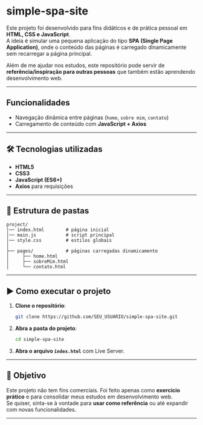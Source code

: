 # simple-spa-site
Este projeto foi desenvolvido para fins didáticos e de prática pessoal em **HTML, CSS e JavaScript**.  
A ideia é simular uma pequena aplicação do tipo **SPA (Single Page Application)**, onde o conteúdo das páginas é carregado dinamicamente sem recarregar a página principal.

Além de me ajudar nos estudos, este repositório pode servir de **referência/inspiração para outras pessoas** que também estão aprendendo desenvolvimento web.

---

##  Funcionalidades
- Navegação dinâmica entre páginas (`home`, `sobre mim`, `contato`)
- Carregamento de conteúdo com **JavaScript + Axios**

---

## 🛠️ Tecnologias utilizadas
- **HTML5**
- **CSS3**
- **JavaScript (ES6+)**
- **Axios** para requisições

---

## 📂 Estrutura de pastas
```
project/
│── index.html        # página inicial
│── main.js           # script principal
│── style.css         # estilos globais
│
├── pages/            # páginas carregadas dinamicamente
│     ├── home.html
│     ├── sobreMim.html
│     └── contato.html
```

---

## ▶️ Como executar o projeto
1. **Clone o repositório**:
   ```bash
   git clone https://github.com/SEU_USUARIO/simple-spa-site.git
   ```
2. **Abra a pasta do projeto**:
   ```bash
   cd simple-spa-site
   ```
3. **Abra o arquivo `index.html`** com Live Server.  
   

---

## 📖 Objetivo
Este projeto não tem fins comerciais. Foi feito apenas como **exercício prático** e para consolidar meus estudos em desenvolvimento web.  
Se quiser, sinta-se à vontade para **usar como referência** ou até expandir com novas funcionalidades.

---

